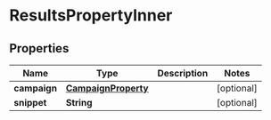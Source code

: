 

# ResultsPropertyInner


## Properties

| Name | Type | Description | Notes |
|------------ | ------------- | ------------- | -------------|
|**campaign** | [**CampaignProperty**](CampaignProperty.md) |  |  [optional] |
|**snippet** | **String** |  |  [optional] |



